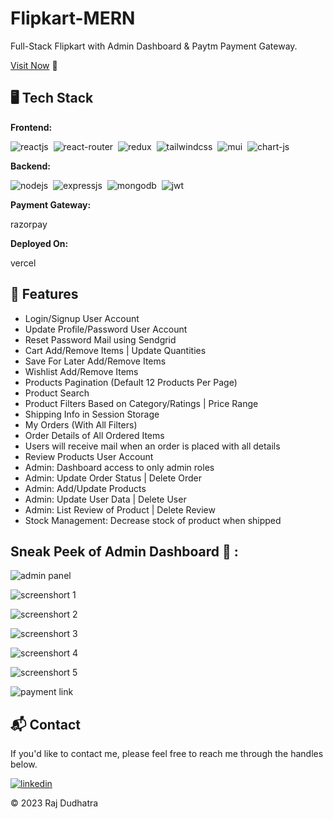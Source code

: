# Flipkart-MERN
Full-Stack Flipkart with Admin Dashboard & Paytm Payment Gateway.

[Visit Now](https://ecommerce-codewithzosh.vercel.app/) 🚀

## 🖥️ Tech Stack
**Frontend:**

![reactjs](https://img.shields.io/badge/React-20232A?style=for-the-badge&logo=react&logoColor=61DAFB)&nbsp;
![react-router](https://img.shields.io/badge/React_Router-CA4245?style=for-the-badge&logo=react-router&logoColor=white)&nbsp;
![redux](https://img.shields.io/badge/Redux-593D88?style=for-the-badge&logo=redux&logoColor=white)&nbsp;
![tailwindcss](https://img.shields.io/badge/Tailwind_CSS-38B2AC?style=for-the-badge&logo=tailwind-css&logoColor=white)&nbsp;
![mui](https://img.shields.io/badge/Material--UI-0081CB?style=for-the-badge&logo=material-ui&logoColor=white)&nbsp;
![chart-js](https://img.shields.io/badge/Chart.js-FF6384?style=for-the-badge&logo=chartdotjs&logoColor=white)&nbsp;

**Backend:**

![nodejs](https://img.shields.io/badge/Node.js-43853D?style=for-the-badge&logo=node.js&logoColor=white)&nbsp;
![expressjs](https://img.shields.io/badge/Express.js-000000?style=for-the-badge&logo=express&logoColor=white)&nbsp;
![mongodb](https://img.shields.io/badge/MongoDB-4EA94B?style=for-the-badge&logo=mongodb&logoColor=white)&nbsp;
![jwt](	https://img.shields.io/badge/JWT-000000?style=for-the-badge&logo=JSON%20web%20tokens&logoColor=white)&nbsp;

**Payment Gateway:**

razorpay

**Deployed On:**

vercel

## 🚀 Features
- Login/Signup User Account
- Update Profile/Password User Account
- Reset Password Mail using Sendgrid
- Cart Add/Remove Items | Update Quantities
- Save For Later Add/Remove Items
- Wishlist Add/Remove Items
- Products Pagination (Default 12 Products Per Page)
- Product Search
- Product Filters Based on Category/Ratings | Price Range
- Shipping Info in Session Storage
- My Orders (With All Filters)
- Order Details of All Ordered Items
- Users will receive mail when an order is placed with all details
- Review Products User Account
- Admin: Dashboard access to only admin roles
- Admin: Update Order Status | Delete Order
- Admin: Add/Update Products
- Admin: Update User Data | Delete User
- Admin: List Review of Product | Delete Review
- Stock Management: Decrease stock of product when shipped

## Sneak Peek of Admin Dashboard 🙈 :
![admin panel](https://github.com/raj-code123/Ecommerce-MERN-Stack/assets/61547737/f594558e-8520-4e54-bd90-e31ce7ce0d4c)

![screenshort 1](https://github.com/raj-code123/Ecommerce-MERN-Stack/assets/61547737/7a9bc17c-f259-423a-9c64-cf46a090353a)

![screenshort 2](https://github.com/raj-code123/Ecommerce-MERN-Stack/assets/61547737/15696d3a-6005-4381-93d0-90b483c27b0b)

![screenshort 3](https://github.com/raj-code123/Ecommerce-MERN-Stack/assets/61547737/5c517e72-cc8b-41c7-bb9f-f5d168875a8b)

![screenshort 4](https://github.com/raj-code123/Ecommerce-MERN-Stack/assets/61547737/bdb3b334-6f4c-4950-af0f-3414b6829ac9)

![screenshort 5](https://github.com/raj-code123/Ecommerce-MERN-Stack/assets/61547737/5c050877-b0bd-4db8-8fcd-8f5812f8447e)

![payment link](https://github.com/raj-code123/Ecommerce-MERN-Stack/assets/61547737/b128a81d-3960-4b9f-8c3b-44d030fa8951)

<h2>📬 Contact</h2>

If you'd like to contact me, please feel free to reach me through the handles below.

[![linkedin](https://img.shields.io/badge/LinkedIn-0077B5?style=for-the-badge&logo=linkedin&logoColor=white)](https://www.linkedin.com/in/raj-dudhatra)

© 2023 Raj Dudhatra

